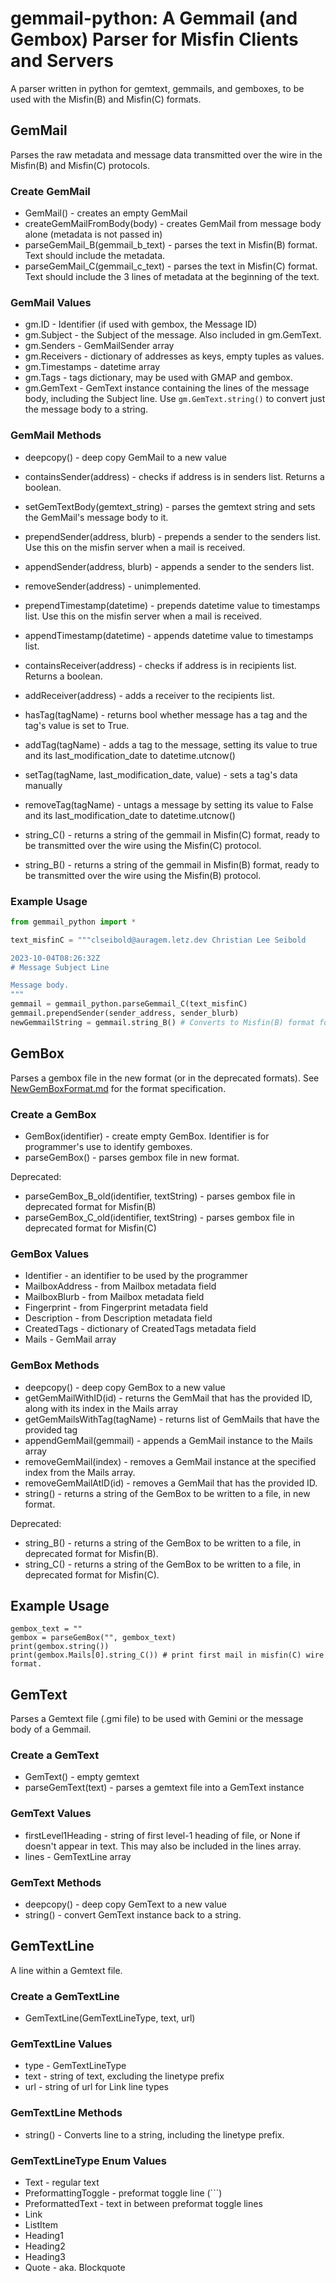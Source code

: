 # gemmail-python: A Gemmail (and Gembox) Parser for Misfin Clients and Servers

A parser written in python for gemtext, gemmails, and gemboxes, to be used with the Misfin(B) and Misfin(C) formats.

## GemMail

Parses the raw metadata and message data transmitted over the wire in the Misfin(B) and Misfin(C) protocols.

### Create GemMail
* GemMail() - creates an empty GemMail
* createGemMailFromBody(body) - creates GemMail from message body alone (metadata is not passed in)
* parseGemMail_B(gemmail_b_text) - parses the text in Misfin(B) format. Text should include the metadata.
* parseGemMail_C(gemmail_c_text) - parses the text in Misfin(C) format. Text should include the 3 lines of metadata at the beginning of the text.

### GemMail Values
* gm.ID - Identifier (if used with gembox, the Message ID)
* gm.Subject - the Subject of the message. Also included in gm.GemText.
* gm.Senders - GemMailSender array
* gm.Receivers - dictionary of addresses as keys, empty tuples as values.
* gm.Timestamps - datetime array
* gm.Tags - tags dictionary, may be used with GMAP and gembox.
* gm.GemText - GemText instance containing the lines of the message body, including the Subject line. Use `gm.GemText.string()` to convert just the message body to a string.

### GemMail Methods
* deepcopy() - deep copy GemMail to a new value
* containsSender(address) - checks if address is in senders list. Returns a boolean.
* setGemTextBody(gemtext_string) - parses the gemtext string and sets the GemMail's message body to it.
* prependSender(address, blurb) - prepends a sender to the senders list. Use this on the misfin server when a mail is received.
* appendSender(address, blurb) - appends a sender to the senders list.
* removeSender(address) - unimplemented.
* prependTimestamp(datetime) - prepends datetime value to timestamps list. Use this on the misfin server when a mail is received.
* appendTimestamp(datetime) - appends datetime value to timestamps list.
* containsReceiver(address) - checks if address is in recipients list. Returns a boolean.
* addReceiver(address) - adds a receiver to the recipients list.
* hasTag(tagName) - returns bool whether message has a tag and the tag's value is set to True.
* addTag(tagName) - adds a tag to the message, setting its value to true and its last_modification_date to datetime.utcnow()
* setTag(tagName, last_modification_date, value) - sets a tag's data manually
* removeTag(tagName) - untags a message by setting its value to False and its last_modification_date to datetime.utcnow()

* string_C() - returns a string of the gemmail in Misfin(C) format, ready to be transmitted over the wire using the Misfin(C) protocol.
* string_B() - returns a string of the gemmail in Misfin(B) format, ready to be transmitted over the wire using the Misfin(B) protocol.

### Example Usage
```python
from gemmail_python import *

text_misfinC = """clseibold@auragem.letz.dev Christian Lee Seibold

2023-10-04T08:26:32Z
# Message Subject Line

Message body.
"""
gemmail = gemmail_python.parseGemmail_C(text_misfinC)
gemmail.prependSender(sender_address, sender_blurb)
newGemmailString = gemmail.string_B() # Converts to Misfin(B) format for transmission via Misfin(B) protocol
```

## GemBox

Parses a gembox file in the new format (or in the deprecated formats). See [NewGemBoxFormat.md](NewGemBoxFormat.md) for the format specification.

### Create a GemBox
* GemBox(identifier) - create empty GemBox. Identifier is for programmer's use to identify gemboxes.
* parseGemBox() - parses gembox file in new format.

Deprecated:
* parseGemBox_B_old(identifier, textString) - parses gembox file in deprecated format for Misfin(B)
* parseGemBox_C_old(identifier, textString) - parses gembox file in deprecated format for Misfin(C)

### GemBox Values
* Identifier - an identifier to be used by the programmer
* MailboxAddress - from Mailbox metadata field
* MailboxBlurb - from Mailbox metadata field
* Fingerprint - from Fingerprint metadata field
* Description - from Description metadata field
* CreatedTags - dictionary of CreatedTags metadata field
* Mails - GemMail array

### GemBox Methods
* deepcopy() - deep copy GemBox to a new value
* getGemMailWithID(id) - returns the GemMail that has the provided ID, along with its index in the Mails array
* getGemMailsWithTag(tagName) - returns list of GemMails that have the provided tag
* appendGemMail(gemmail) - appends a GemMail instance to the Mails array
* removeGemMail(index) - removes a GemMail instance at the specified index from the Mails array.
* removeGemMailAtID(id) - removes a GemMail that has the provided ID.
* string() - returns a string of the GemBox to be written to a file, in new format.

Deprecated:
* string_B() - returns a string of the GemBox to be written to a file, in deprecated format for Misfin(B).
* string_C() - returns a string of the GemBox to be written to a file, in deprecated format for Misfin(C).

## Example Usage

```
gembox_text = ""
gembox = parseGemBox("", gembox_text)
print(gembox.string())
print(gembox.Mails[0].string_C()) # print first mail in misfin(C) wire format.
```

## GemText

Parses a Gemtext file (.gmi file) to be used with Gemini or the message body of a Gemmail.

### Create a GemText
* GemText() - empty gemtext
* parseGemText(text) - parses a gemtext file into a GemText instance

### GemText Values
* firstLevel1Heading - string of first level-1 heading of file, or None if doesn't appear in text. This may also be included in the lines array.
* lines - GemTextLine array

### GemText Methods
* deepcopy() - deep copy GemText to a new value
* string() - convert GemText instance back to a string.

## GemTextLine

A line within a Gemtext file.

### Create a GemTextLine
* GemTextLine(GemTextLineType, text, url)

### GemTextLine Values
* type - GemTextLineType
* text - string of text, excluding the linetype prefix
* url - string of url for Link line types

### GemTextLine Methods
* string() - Converts line to a string, including the linetype prefix.

### GemTextLineType Enum Values
* Text - regular text
* PreformattingToggle - preformat toggle line (\`\`\`)
* PreformattedText - text in between preformat toggle lines
* Link
* ListItem
* Heading1
* Heading2
* Heading3
* Quote - aka. Blockquote
